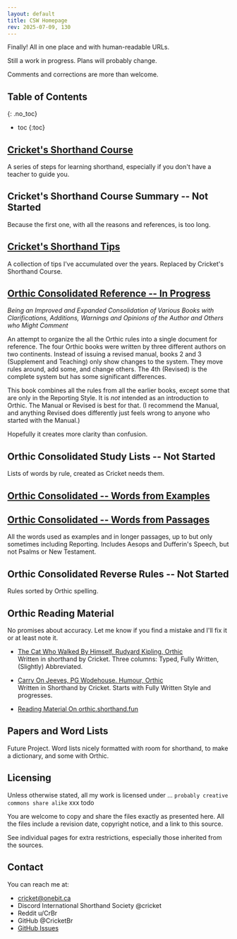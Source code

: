 ```yaml
---
layout: default
title: CSW Homepage
rev: 2025-07-09, 130
---
```


Finally! All in one place and with human-readable URLs.

Still a work in progress. Plans will probably change.

Comments and corrections are more than welcome.

## Table of Contents
{: .no_toc}
* toc
{:toc}

## [Cricket's Shorthand Course](cr-shorthand-course.md)

A series of steps for learning shorthand, especially if you don't have a teacher to guide you.

## Cricket's Shorthand Course Summary -- Not Started

Because the first one, with all the reasons and references, is too long.

## [Cricket's Shorthand Tips](cr-shorthand-tips.md)

A collection of tips I've accumulated over the years. Replaced by Cricket's Shorthand Course.

## [Orthic Consolidated Reference  -- In Progress](orth-cnsl-ref.md)

*Being an Improved and Expanded Consolidation of Various Books with Clarifications, Additions, Warnings and Opinions of the Author and Others who Might Comment*

An attempt to organize the all the Orthic rules into a single document for reference. The four Orthic books were written by three different authors on two continents. Instead of issuing a revised manual, books 2 and 3 (Supplement and Teaching) only show changes to the system. They move rules around, add some, and change others. The 4th (Revised) is the complete system but has some significant differences.

This book combines all the rules from all the earlier books, except some that are only in the Reporting Style. It is *not* intended as an introduction to Orthic. The Manual or Revised is best for that. (I recommend the Manual, and anything Revised does differently just feels wrong to anyone who started with the Manual.)

Hopefully it creates more clarity than confusion.

## Orthic Consolidated Study Lists -- Not Started

Lists of words by rule, created as Cricket needs them.

## [Orthic Consolidated -- Words from Examples](orth-cnsl-words-examples.md)

## [Orthic Consolidated -- Words from Passages](orth-cnsl-words-passages.md)

All the words used as examples and in longer passages, up to but only sometimes including Reporting. Includes Aesops and Dufferin's Speech, but not Psalms or New Testament.

## Orthic Consolidated Reverse Rules -- Not Started

Rules sorted by Orthic spelling.

## Orthic Reading Material

No promises about accuracy. Let me know if you find a mistake and I'll fix it or at least note it.

* [The Cat Who Walked By Himself, Rudyard Kipling, Orthic](reading-material/cat-walked-orthic/cat-main.md)\
Written in shorthand by Cricket. Three columns: Typed, Fully Written, (Slightly) Abbreviated.

* [Carry On Jeeves, PG Wodehouse. Humour, Orthic](reading-material/carry-on-jeeves-orthic/carry-on-main.md)\
Written in Shorthand by Cricket. Starts with Fully Written Style and progresses.


* [Reading Material On orthic.shorthand.fun](https://orthic.shorthand.fun/reading) 



## Papers and Word Lists

Future Project. Word lists nicely formatted with room for shorthand, to make a dictionary, and some with Orthic.

## Licensing

Unless otherwise stated, all my work is licensed under ...
``` probably creative commons share alike ```
xxx todo

You are welcome to copy and share the files exactly as presented here. All the files include a revision date, copyright notice, and a link to this source.

See individual pages for extra restrictions, especially those inherited from the sources.

## Contact

You can reach me at:
* cricket@onebit.ca
* Discord International Shorthand Society @cricket
* Reddit u/CrBr
* GitHub @CricketBr
* [GitHub Issues](https://github.com/CricketBr/Crickets-Shorthand-Site/issues)





